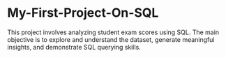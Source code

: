 # My-First-Project-On-SQL
This project involves analyzing student exam scores using SQL. The main objective is to explore and understand the dataset, generate meaningful insights, and demonstrate SQL querying skills. 
